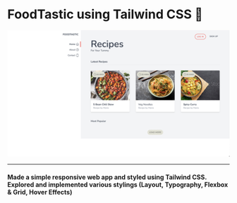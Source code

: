# FoodTastic using Tailwind CSS 🍝

<img src="./img/FoodTastic.png">

---

#### Made a simple responsive web app and styled using **Tailwind CSS**. Explored and implemented various stylings (Layout, Typography, Flexbox & Grid, Hover Effects)
